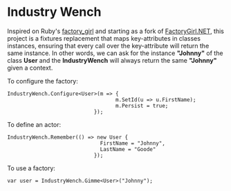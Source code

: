 ﻿Industry Wench
==============

Inspired on Ruby's [factory_girl](https://github.com/thoughtbot/factory_girl "A fixtures replacement library in ruby") and starting as a fork of [FactoryGirl.NET](https://github.com/JamesKovacs/FactoryGirl.NET "Minimal implementation of Ruby's factory_girl in .NET"), this project is a fixtures replacement that maps key-attributes in classes instances, ensuring that every call over the key-attribute will return the same instance. In other words, we can ask for the instance **"Johnny"** of the class **User** and the **IndustryWench** will always return the same **"Johnny"** given a context.


To configure the factory:

    IndustryWench.Configure<User>(m => {
                                       m.SetId(u => u.FirstName);
                                       m.Persist = true;
                                });


To define an actor:

    IndustryWench.Remember(() => new User {
                                  FirstName = "Johnny",
                                  LastName = "Goode"
                                });

To use a factory:

    var user = IndustryWench.Gimme<User>("Johnny");

